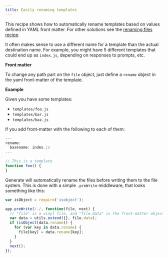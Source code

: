 ```yaml
---
title: Easily renaming templates
---
```


This recipe shows how to automatically rename templates based on values defined in YAML front matter. For other solutions see the [renaming files recipe](renaming-files.md).

It often makes sense to use a different name for a template than the actual destination name. For example, you might have 5 different templates that could end up as `index.js`, depending on responses to prompts, etc.

**Front matter**

To change any path part on the `file` object, just define a `rename` object in the yaml front-matter of the template.

**Example**

Given you have some templates:

- `templates/foo.js`
- `templates/bar.js`
- `templates/baz.js`

If you add front-matter with the following to each of them:

```js
---
rename:
  basename: index.js
---

// This is a template
function foo() {
}
```

Generate will automatically rename the files before writing them to the file system. This is done with a simple `.preWrite` middleware, that looks something like this:

```js
var isObject = require('isobject');

app.preWrite(/./, function(file, next) {
  // "file" is a vinyl file, and "file.data" is the front-matter object
  var data = utils.extend({}, file.data);
  if (isObject(data.rename)) {
    for (var key in data.rename) {
      file[key] = data.rename[key];
    }
  }
  next();
});
```
